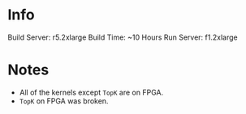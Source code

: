 # Info
Build Server: r5.2xlarge
Build Time: ~10 Hours
Run Server: f1.2xlarge

# Notes
* All of the kernels except `TopK` are on FPGA.
* `TopK` on FPGA was broken.
